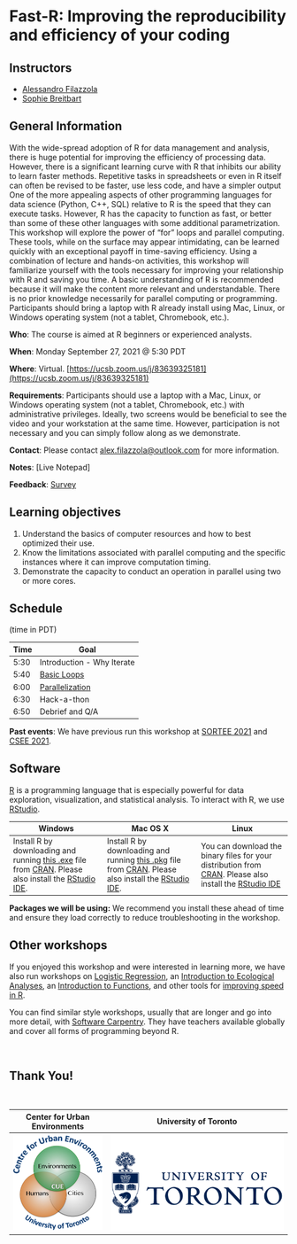 
# Fast-R: Improving the reproducibility and efficiency of your coding


## Instructors

- [Alessandro Filazzola](http://www.filazzola.info) 
- [Sophie Breitbart](https://sophiebreitbart.wordpress.com/)

## General Information

With the wide-spread adoption of R for data management and analysis, there is huge potential for improving the efficiency of processing data. However, there is a significant learning curve with R that inhibits our ability to learn faster methods. Repetitive tasks in spreadsheets or even in R itself can often be revised to be faster, use less code, and have a simpler output One of the more appealing aspects of other programming languages for data science (Python, C++, SQL) relative to R is the speed that they can execute tasks. However, R has the capacity to function as fast, or better than some of these other languages with some additional parametrization.  This workshop will explore the power of “for” loops and parallel computing. These tools, while on the surface may appear intimidating, can be learned quickly with an exceptional payoff in time-saving efficiency. Using a combination of lecture and hands-on activities, this workshop will familiarize yourself with the tools necessary for improving your relationship with R and saving you time. A basic understanding of R is recommended because it will make the content more relevant and understandable. There is no prior knowledge necessarily for parallel computing or programming. Participants should bring a laptop with R already install using Mac, Linux, or Windows operating system (not a tablet, Chromebook, etc.). 

**Who**: The course is aimed at R beginners or experienced analysts.

**When**: Monday September 27, 2021 @ 5:30 PDT

**Where**: Virtual. [https://ucsb.zoom.us/j/83639325181](https://ucsb.zoom.us/j/83639325181)

**Requirements**: Participants should use a laptop with a Mac, Linux, or Windows operating system (not a tablet, Chromebook, etc.) with administrative privileges. Ideally, two screens would be beneficial to see the video and your workstation at the same time. However, participation is not necessary and you can simply follow along as we demonstrate. 

**Contact**: Please contact alex.filazzola@outlook.com for more information.

**Notes**: [Live Notepad]

**Feedback**: [Survey](https://easyretro.io/publicboard/yGVXR9eRebW4zP9Llz0XafsmuJe2/d7fc7d7f-98b7-45d3-b5ae-009b89bfb7b1)

## Learning objectives

1) Understand the basics of computer resources and how to best optimized their use.
2) Know the limitations associated with parallel computing and the specific instances where it can improve computation timing. 
3) Demonstrate the capacity to conduct an operation in parallel using two or more cores. 


## Schedule 
(time in PDT)


Time   | Goal
-------|------------
5:30   | Introduction - Why Iterate
5:40 | [Basic Loops](forloops/forLoops.html)
6:00  | [Parallelization](Parallelization/parallelization.html)
6:30 | Hack-a-thon
6:50 | Debrief and Q/A

**Past events**: We have previous run this workshop at [SORTEE 2021](https://www.sortee.org/events/) and [CSEE 2021](https://csee-scee2021.ca/). 

## Software

[R](http://www.r-project.org/) is a programming language that is especially powerful for data exploration, visualization, and statistical analysis. To interact with R, we use [RStudio](http://www.rstudio.com/).


Windows        |   Mac OS  X   |      Linux
---------------|---------------|---------------
Install R by downloading and running [this .exe](http://cran.r-project.org/bin/windows/base/release.htm) file from [CRAN](http://cran.r-project.org/index.html). Please also install the [RStudio IDE](http://www.rstudio.com/ide/download/desktop).| Install R by downloading and running [this .pkg](http://cran.r-project.org/bin/macosx/R-latest.pkg) file from [CRAN](http://cran.r-project.org/index.html). Please also install the [RStudio IDE](http://www.rstudio.com/ide/download/desktop).|You can download the binary files for your distribution from [CRAN](http://cran.r-project.org/index.html). Please also install the [RStudio IDE](http://www.rstudio.com/ide/download/desktop)

**Packages we will be using:** We recommend you install these ahead of time and ensure they load correctly to reduce troubleshooting in the workshop. 


## Other workshops

If you enjoyed this workshop and were interested in learning more, we have also run workshops on [Logistic Regression](https://github.com/afilazzola/CUELogisticRegression), an [Introduction to Ecological Analyses](https://afilazzola.github.io/UoA.CommunityAnalyses.2018/), an [Introduction to Functions](https://afilazzola.github.io/Intro2Functions/), and other tools for [improving speed in R](https://afilazzola.github.io/FastR/).

You can find similar style workshops, usually that are longer and go into more detail, with [Software Carpentry](https://software-carpentry.org/). They have teachers available globally and cover all forms of programming beyond R. 

<br>

## Thank You!

<br>

 Center for Urban Environments         |  University of Toronto
:-------------------------------------:|:-------------------------:
![](images/CUElogo.png)                |  ![](images/UoT.png)
 
